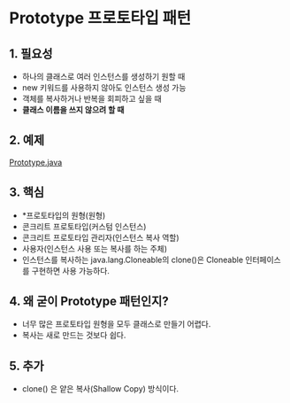 # Prototype 프로토타입 패턴

## 1. 필요성

- 하나의 클래스로 여러 인스턴스를 생성하기 원할 때
- new 키워드를 사용하지 않아도 인스턴스 생성 가능
- 객체를 복사하거나 반복을 회피하고 싶을 때
- **클래스 이름을 쓰지 않으려 할 때**

## 2. 예제

[Prototype.java](./Prototype.java)

## 3. 핵심

- \*프로토타입의 원형(원형)
- 콘크리트 프로토타입(커스텀 인스턴스)
- 콘크리트 프로토타입 관리자(인스턴스 복사 역할)
- 사용자(인스턴스 사용 또는 복사를 하는 주체)
- 인스턴스를 복사하는 java.lang.Cloneable의 clone()은 Cloneable 인터페이스를 구현하면 사용 가능하다.

## 4. 왜 굳이 Prototype 패턴인지?

- 너무 많은 프로토타입 원형을 모두 클래스로 만들기 어렵다.
- 복사는 새로 만드는 것보다 쉽다.

## 5. 추가

- clone() 은 얕은 복사(Shallow Copy) 방식이다.
